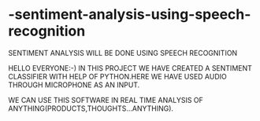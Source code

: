 # -sentiment-analysis-using-speech-recognition
SENTIMENT ANALYSIS WILL BE DONE USING SPEECH RECOGNITION

HELLO EVERYONE:-)
 IN THIS PROJECT WE HAVE CREATED A SENTIMENT CLASSIFIER WITH HELP OF PYTHON.HERE WE HAVE USED AUDIO THROUGH MICROPHONE AS AN INPUT.

WE CAN USE THIS SOFTWARE IN REAL TIME ANALYSIS OF ANYTHING(PRODUCTS,THOUGHTS...ANYTHING).
